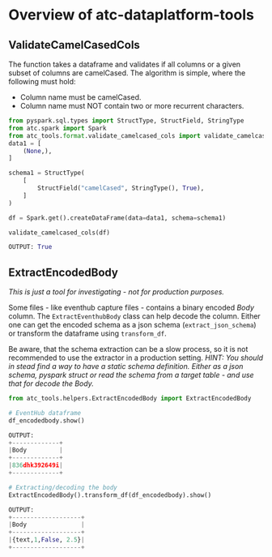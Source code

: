 # Overview of atc-dataplatform-tools

## ValidateCamelCasedCols

The function takes a dataframe and validates if all columns or a given subset of columns are camelCased.
The algorithm is simple, where the following must hold:
* Column name must be camelCased.
* Column name must NOT contain two or more recurrent characters. 

``` python
from pyspark.sql.types import StructType, StructField, StringType
from atc.spark import Spark
from atc_tools.format.validate_camelcased_cols import validate_camelcased_cols
data1 = [
    (None,),
]

schema1 = StructType(
    [
        StructField("camelCased", StringType(), True),
    ]
)

df = Spark.get().createDataFrame(data=data1, schema=schema1)

validate_camelcased_cols(df)

OUTPUT: True
```

## ExtractEncodedBody

*This is just a tool for investigating - not for production purposes.*

Some files - like eventhub capture files - contains a binary encoded *Body* column. The `ExtractEventhubBody` class can help decode the column.
Either one can get the encoded schema as a json schema (`extract_json_schema`) or transform the dataframe using `transform_df`.

Be aware, that the schema extraction can be a slow process, so it is not recommended to use the extractor in a production setting. 
*HINT: You should in stead find a way to have a static schema definition. Either as a json schema, pyspark struct 
or read the schema from a target table - and use that for decode the Body.*

``` python
from atc_tools.helpers.ExtractEncodedBody import ExtractEncodedBody

# EventHub dataframe 
df_encodedbody.show()

OUTPUT:
+-------------+
|Body         |
+-------------+
|836dhk392649i|
+-------------+

# Extracting/decoding the body
ExtractEncodedBody().transform_df(df_encodedbody).show()

OUTPUT:
+-------------------+
|Body               |
+-------------------+
|{text,1,False, 2.5}|
+-------------------+
```